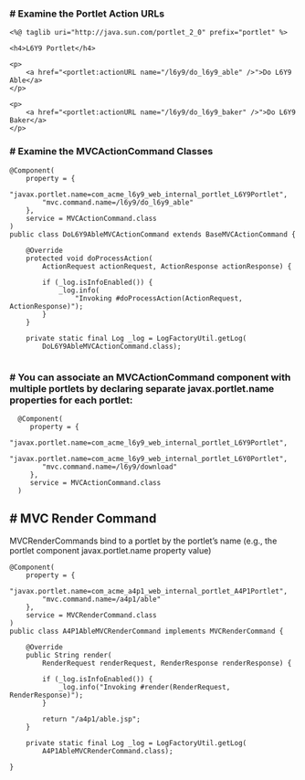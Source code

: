 ### # Examine the Portlet Action URLs
```
<%@ taglib uri="http://java.sun.com/portlet_2_0" prefix="portlet" %>

<h4>L6Y9 Portlet</h4>

<p>
	<a href="<portlet:actionURL name="/l6y9/do_l6y9_able" />">Do L6Y9 Able</a>
</p>

<p>
	<a href="<portlet:actionURL name="/l6y9/do_l6y9_baker" />">Do L6Y9 Baker</a>
</p>

```
### # Examine the MVCActionCommand Classes

```
@Component(
	property = {
		"javax.portlet.name=com_acme_l6y9_web_internal_portlet_L6Y9Portlet",
		"mvc.command.name=/l6y9/do_l6y9_able"
	},
	service = MVCActionCommand.class
)
public class DoL6Y9AbleMVCActionCommand extends BaseMVCActionCommand {

	@Override
	protected void doProcessAction(
		ActionRequest actionRequest, ActionResponse actionResponse) {

		if (_log.isInfoEnabled()) {
			_log.info(
				"Invoking #doProcessAction(ActionRequest, ActionResponse)");
		}
	}

	private static final Log _log = LogFactoryUtil.getLog(
		DoL6Y9AbleMVCActionCommand.class);


```

### # You can associate an MVCActionCommand component with multiple portlets by declaring separate javax.portlet.name properties for each portlet:

```
  @Component(
     property = {
        "javax.portlet.name=com_acme_l6y9_web_internal_portlet_L6Y9Portlet",
        "javax.portlet.name=com_acme_l6y9_web_internal_portlet_L6Y0Portlet",
        "mvc.command.name=/l6y9/download"
     },
     service = MVCActionCommand.class
  )

```

## # MVC Render Command

MVCRenderCommands bind to a portlet by the portlet’s name (e.g., the portlet component javax.portlet.name property value)

```
@Component(
	property = {
		"javax.portlet.name=com_acme_a4p1_web_internal_portlet_A4P1Portlet",
		"mvc.command.name=/a4p1/able"
	},
	service = MVCRenderCommand.class
)
public class A4P1AbleMVCRenderCommand implements MVCRenderCommand {

	@Override
	public String render(
		RenderRequest renderRequest, RenderResponse renderResponse) {

		if (_log.isInfoEnabled()) {
			_log.info("Invoking #render(RenderRequest, RenderResponse)");
		}

		return "/a4p1/able.jsp";
	}

	private static final Log _log = LogFactoryUtil.getLog(
		A4P1AbleMVCRenderCommand.class);

}

```
